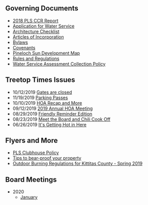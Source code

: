 ## Governing Documents
* [2018 PLS CCR Report](https://7dcbed04-f526-47a3-af67-68008c00b4fe.filesusr.com/ugd/12af28_9bd3af2369fa4d8b9b2310796a4151aa.pdf)
* [Application for Water Service](https://7dcbed04-f526-47a3-af67-68008c00b4fe.filesusr.com/ugd/12af28_997e67fdfbd0463d88d3c8bf3277ab42.pdf)
* [Architecture Checklist](https://7dcbed04-f526-47a3-af67-68008c00b4fe.filesusr.com/ugd/12af28_9d35e91420fa4f629d7011e7aa8c8f5b.pdf)
* [Articles of Incorporation](https://7dcbed04-f526-47a3-af67-68008c00b4fe.filesusr.com/ugd/12af28_3724f5f0add04f82865fa87aea17aa42.pdf)
* [Bylaws](https://7dcbed04-f526-47a3-af67-68008c00b4fe.filesusr.com/ugd/12af28_5eba50252bca4110a9c7524e2035acf3.pdf)
* [Covenants](https://7dcbed04-f526-47a3-af67-68008c00b4fe.filesusr.com/ugd/12af28_d6cc317357194f489fe24f001d5b22a9.pdf)
* [Pineloch Sun Development Map](https://7dcbed04-f526-47a3-af67-68008c00b4fe.filesusr.com/ugd/12af28_115e8b75236b4de18152e605d508eb86.pdf)
* [Rules and Regulations](https://7dcbed04-f526-47a3-af67-68008c00b4fe.filesusr.com/ugd/12af28_6585f3e3b3cc4e76990c93e118e5da9d.pdf)
* [Water Service Assessment Collection Policy](https://7dcbed04-f526-47a3-af67-68008c00b4fe.filesusr.com/ugd/12af28_9d8dd281eb3a4fc492f84fb1077b6cf5.pdf)

## Treetop Times Issues
* 10/12/2019 [Gates are closed](https://mailchi.mp/f671e5b36a52/our-gates-are-closing)
* 11/19/2019 [Parking Passes](https://us20.campaign-archive.com/?u=62e0b86f6369061dcdee21e2f&id=5061aa086e)
* 10/10/2019 [HOA Recap and More](https://us20.campaign-archive.com/?u=62e0b86f6369061dcdee21e2f&id=b0931db1de)
* 09/12/2019 [2019 Annual HOA Meeting](https://us20.campaign-archive.com/?u=62e0b86f6369061dcdee21e2f&id=f512b4cd9c)
* 08/29/2019 [Friendly Reminder Edition](https://us20.campaign-archive.com/?u=62e0b86f6369061dcdee21e2f&id=f369c0bf69)
* 08/23/2019 [Meet the Board and Chili Cook Off](https://us20.campaign-archive.com/?u=62e0b86f6369061dcdee21e2f&id=6e8752a35f)
* 06/26/2019 [It's Getting Hot in Here](https://us20.campaign-archive.com/?u=62e0b86f6369061dcdee21e2f&id=250bdf130f)

## Flyers and More
* [PLS Clubhouse Policy](https://7dcbed04-f526-47a3-af67-68008c00b4fe.filesusr.com/ugd/12af28_9f6cbcddd9004fd29a70688d86c1511e.pdf)
* [Tips to bear-proof your property]()
* [Outdoor Burning Regulations for Kittitas County - Spring 2019]()

## Board Meetings
* 2020
   * [January](https://7dcbed04-f526-47a3-af67-68008c00b4fe.filesusr.com/ugd/12af28_e18867db82f04d9c8b49d5a5ebdf6206.pdf)
